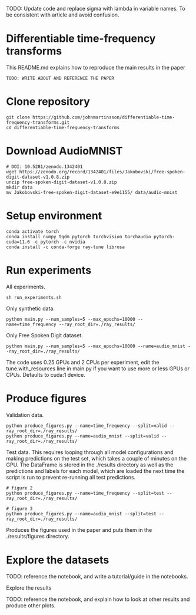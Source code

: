 TODO: Update code and replace sigma with lambda in variable names. To be consistent with article and avoid confusion.

# Differentiable time-frequency transforms

This README.md explains how to reproduce the main results in the paper

    TODO: WRITE ABOUT AND REFERENCE THE PAPER
    
# Clone repository

    git clone https://github.com/johnmartinsson/differentiable-time-frequency-transforms.git
    cd differentiable-time-frequency-transforms

# Download AudioMNIST
    
    # DOI: 10.5281/zenodo.1342401
    wget https://zenodo.org/record/1342401/files/Jakobovski/free-spoken-digit-dataset-v1.0.8.zip
    unzip free-spoken-digit-dataset-v1.0.8.zip
    mkdir data
    mv Jakobovski-free-spoken-digit-dataset-e9e1155/ data/audio-mnist
    
# Setup environment


    conda activate torch
    conda install numpy tqdm pytorch torchvision torchaudio pytorch-cuda=11.6 -c pytorch -c nvidia
    conda install -c conda-forge ray-tune librosa

    

# Run experiments

All experiments.

    sh run_experiments.sh

Only synthetic data.

    python main.py --num_samples=5 --max_epochs=10000 --name=time_frequency --ray_root_dir=./ray_results/
   
Only Free Spoken Digit dataset.

    python main.py --num_samples=5 --max_epochs=10000 --name=audio_mnist --ray_root_dir=./ray_results/
    
The code uses 0.25 GPUs and 2 CPUs per experiment, edit the tune.with_resources line in main.py if you want to use more or less GPUs or CPUs. Defaults to cuda:1 device.

# Produce figures

Validation data.

    python produce_figures.py --name=time_frequency --split=valid --ray_root_dir=./ray_results/
    python produce_figures.py --name=audio_mnist --split=valid --ray_root_dir=./ray_results/

Test data. This requires looping through all model configurations and making predictions on the test set, which takes a couple of minutes on the GPU. The DataFrame is stored in the ./results directory as well as the predictions and labels for each model, which are loaded the next time the script is run to prevent re-running all test predictions.

    # figure 2
    python produce_figures.py --name=time_frequency --split=test --ray_root_dir=./ray_results/
    
    # figure 3
    python produce_figures.py --name=audio_mnist --split=test --ray_root_dir=./ray_results/
    
Produces the figures used in the paper and puts them in the ./results/figures directory.

# Explore the datasets

TODO: reference the notebook, and write a tutorial/guide in the notebooks.

Explore the results

TODO: reference the notebook, and explain how to look at other results and produce other plots.
